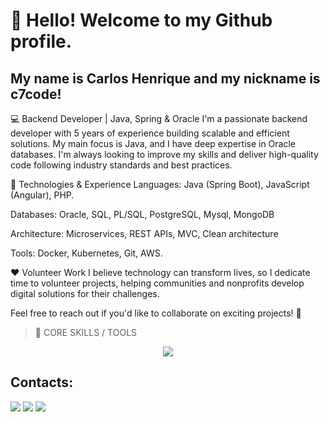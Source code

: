 # 👋 Hello! Welcome to my Github profile.
## My name is Carlos Henrique and my nickname is c7code!

💻 Backend Developer | Java, Spring & Oracle
I'm a passionate backend developer with 5 years of experience building scalable and efficient solutions. My main focus is Java, and I have deep expertise in Oracle databases. 
I'm always looking to improve my skills and deliver high-quality code following industry standards and best practices.

🚀 Technologies & Experience
Languages: Java (Spring Boot),  JavaScript (Angular),  PHP.

Databases: Oracle, SQL, PL/SQL, PostgreSQL, Mysql, MongoDB

Architecture: Microservices, REST APIs, MVC, Clean architecture

Tools: Docker, Kubernetes, Git, AWS.

❤️ Volunteer Work
I believe technology can transform lives, so I dedicate time to volunteer projects, helping communities and nonprofits develop digital solutions for their challenges.

Feel free to reach out if you'd like to collaborate on exciting projects! 🚀

> 🚀 CORE SKILLS / TOOLS

<div align="center">
<img src="https://skillicons.dev/icons?i=java,spring,kotlin,maven,gradle,aws,git,jenkins,docker,kafka,kubernetes,mongodb,mysql,postgres,postman,js,ts,angular,nextjs,rabbitmq&perline=20" />
</div>


## Contacts:

<div>
<a href="https://api.whatsapp.com/send?phone=5581998801192"><img src="https://img.shields.io/badge/WhatsApp-25D366?style=for-the-badge&logo=whatsapp&logoColor=white"></a>
<a href = "mailto:c97code@outlook.com"><img loading="lazy" src="https://img.shields.io/badge/Gmail-D14836?style=for-the-badge&logo=gmail&logoColor=white" target="_blank"></a>
<a href="https://www.linkedin.com/in/carlos-reis-746225170/" target="_blank"><img loading="lazy" src="https://img.shields.io/badge/-LinkedIn-%230077B5?style=for-the-badge&logo=linkedin&logoColor=white" target="_blank"></a>   
</div>
